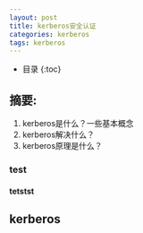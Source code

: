 ```yaml
---
layout: post
title: kerberos安全认证
categories: kerberos
tags: kerberos
---
```


* 目录
{:toc}

## 摘要:

1. kerberos是什么？一些基本概念
2. kerberos解决什么？
3. kerberos原理是什么？

### test

#### tetstst

## kerberos
